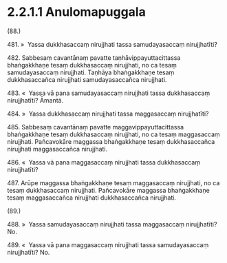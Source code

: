 

# 2.2.1.1 Anulomapuggala





(88.)

481\. »  Yassa dukkhasaccaṃ nirujjhati tassa samudayasaccaṃ nirujjhatīti?

482\. Sabbesaṃ cavantānaṃ pavatte taṇhāvippayuttacittassa bhaṅgakkhaṇe tesaṃ dukkhasaccaṃ nirujjhati, no ca tesaṃ samudayasaccaṃ nirujjhati. Taṇhāya bhaṅgakkhaṇe tesaṃ dukkhasaccañca nirujjhati samudayasaccañca nirujjhati.

483\. «  Yassa vā pana samudayasaccaṃ nirujjhati tassa dukkhasaccaṃ nirujjhatīti? Āmantā.

484\. »  Yassa dukkhasaccaṃ nirujjhati tassa maggasaccaṃ nirujjhatīti?

485\. Sabbesaṃ cavantānaṃ pavatte maggavippayuttacittassa bhaṅgakkhaṇe tesaṃ dukkhasaccaṃ nirujjhati, no ca tesaṃ maggasaccaṃ nirujjhati. Pañcavokāre maggassa bhaṅgakkhaṇe tesaṃ dukkhasaccañca nirujjhati maggasaccañca nirujjhati.

486\. «  Yassa vā pana maggasaccaṃ nirujjhati tassa dukkhasaccaṃ nirujjhatīti?

487\. Arūpe maggassa bhaṅgakkhaṇe tesaṃ maggasaccaṃ nirujjhati, no ca tesaṃ dukkhasaccaṃ nirujjhati. Pañcavokāre maggassa bhaṅgakkhaṇe tesaṃ maggasaccañca nirujjhati dukkhasaccañca nirujjhati.

(89.)

488\. »  Yassa samudayasaccaṃ nirujjhati tassa maggasaccaṃ nirujjhatīti? No.

489\. «  Yassa vā pana maggasaccaṃ nirujjhati tassa samudayasaccaṃ nirujjhatīti? No.



